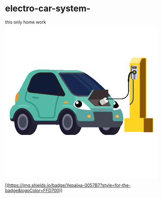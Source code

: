 # electro-car-system-
this only home work
![Heder](assets/IMG_2664.gif)


[(https://img.shields.io/badge/Україна-0057B7?style=for-the-badge&logoColor=FFD700)]
